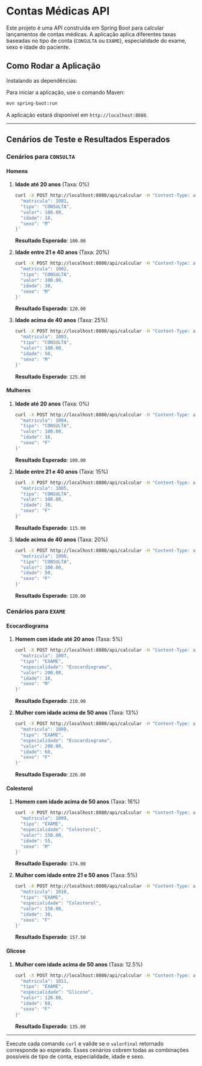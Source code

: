 
# Contas Médicas API

Este projeto é uma API construída em Spring Boot para calcular lançamentos de contas médicas. A aplicação aplica diferentes taxas baseadas no tipo de conta (`CONSULTA` ou `EXAME`), especialidade do exame, sexo e idade do paciente.

## Como Rodar a Aplicação

Instalando as dependências:


Para iniciar a aplicação, use o comando Maven:

```bash
mvn spring-boot:run
```

A aplicação estará disponível em `http://localhost:8080`.

---

## Cenários de Teste e Resultados Esperados

### Cenários para `CONSULTA`

#### Homens

1. **Idade até 20 anos** (Taxa: 0%)
   ```bash
   curl -X POST http://localhost:8080/api/calcular -H "Content-Type: application/json" -d '{
     "matricula": 1001,
     "tipo": "CONSULTA",
     "valor": 100.00,
     "idade": 18,
     "sexo": "M"
   }'
   ```
   **Resultado Esperado**: `100.00`

2. **Idade entre 21 e 40 anos** (Taxa: 20%)
   ```bash
   curl -X POST http://localhost:8080/api/calcular -H "Content-Type: application/json" -d '{
     "matricula": 1002,
     "tipo": "CONSULTA",
     "valor": 100.00,
     "idade": 30,
     "sexo": "M"
   }'
   ```
   **Resultado Esperado**: `120.00`

3. **Idade acima de 40 anos** (Taxa: 25%)
   ```bash
   curl -X POST http://localhost:8080/api/calcular -H "Content-Type: application/json" -d '{
     "matricula": 1003,
     "tipo": "CONSULTA",
     "valor": 100.00,
     "idade": 50,
     "sexo": "M"
   }'
   ```
   **Resultado Esperado**: `125.00`

#### Mulheres

1. **Idade até 20 anos** (Taxa: 0%)
   ```bash
   curl -X POST http://localhost:8080/api/calcular -H "Content-Type: application/json" -d '{
     "matricula": 1004,
     "tipo": "CONSULTA",
     "valor": 100.00,
     "idade": 18,
     "sexo": "F"
   }'
   ```
   **Resultado Esperado**: `100.00`

2. **Idade entre 21 e 40 anos** (Taxa: 15%)
   ```bash
   curl -X POST http://localhost:8080/api/calcular -H "Content-Type: application/json" -d '{
     "matricula": 1005,
     "tipo": "CONSULTA",
     "valor": 100.00,
     "idade": 30,
     "sexo": "F"
   }'
   ```
   **Resultado Esperado**: `115.00`

3. **Idade acima de 40 anos** (Taxa: 20%)
   ```bash
   curl -X POST http://localhost:8080/api/calcular -H "Content-Type: application/json" -d '{
     "matricula": 1006,
     "tipo": "CONSULTA",
     "valor": 100.00,
     "idade": 50,
     "sexo": "F"
   }'
   ```
   **Resultado Esperado**: `120.00`

### Cenários para `EXAME`

#### Ecocardiograma

1. **Homem com idade até 20 anos** (Taxa: 5%)
   ```bash
   curl -X POST http://localhost:8080/api/calcular -H "Content-Type: application/json" -d '{
     "matricula": 1007,
     "tipo": "EXAME",
     "especialidade": "Ecocardiograma",
     "valor": 200.00,
     "idade": 18,
     "sexo": "M"
   }'
   ```
   **Resultado Esperado**: `210.00`

2. **Mulher com idade acima de 50 anos** (Taxa: 13%)
   ```bash
   curl -X POST http://localhost:8080/api/calcular -H "Content-Type: application/json" -d '{
     "matricula": 1008,
     "tipo": "EXAME",
     "especialidade": "Ecocardiograma",
     "valor": 200.00,
     "idade": 60,
     "sexo": "F"
   }'
   ```
   **Resultado Esperado**: `226.00`

#### Colesterol

1. **Homem com idade acima de 50 anos** (Taxa: 16%)
   ```bash
   curl -X POST http://localhost:8080/api/calcular -H "Content-Type: application/json" -d '{
     "matricula": 1009,
     "tipo": "EXAME",
     "especialidade": "Colesterol",
     "valor": 150.00,
     "idade": 55,
     "sexo": "M"
   }'
   ```
   **Resultado Esperado**: `174.00`

2. **Mulher com idade entre 21 e 50 anos** (Taxa: 5%)
   ```bash
   curl -X POST http://localhost:8080/api/calcular -H "Content-Type: application/json" -d '{
     "matricula": 1010,
     "tipo": "EXAME",
     "especialidade": "Colesterol",
     "valor": 150.00,
     "idade": 30,
     "sexo": "F"
   }'
   ```
   **Resultado Esperado**: `157.50`

#### Glicose

1. **Mulher com idade acima de 50 anos** (Taxa: 12.5%)
   ```bash
   curl -X POST http://localhost:8080/api/calcular -H "Content-Type: application/json" -d '{
     "matricula": 1011,
     "tipo": "EXAME",
     "especialidade": "Glicose",
     "valor": 120.00,
     "idade": 60,
     "sexo": "F"
   }'
   ```
   **Resultado Esperado**: `135.00`

---

Execute cada comando `curl` e valide se o `valorFinal` retornado corresponde ao esperado. Esses cenários cobrem todas as combinações possíveis de tipo de conta, especialidade, idade e sexo.
